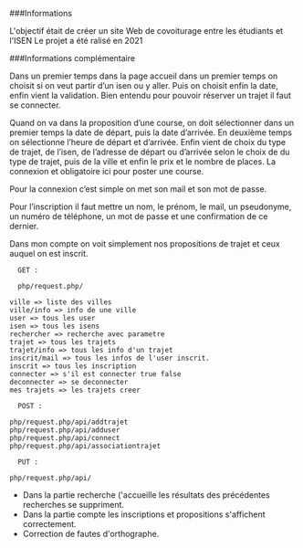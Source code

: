 ###Informations

L'objectif était de créer un site Web de covoiturage entre les étudiants et l'ISEN
Le projet a été ralisé en 2021

###Informations complémentaire

Dans un premier temps dans la page accueil dans un premier temps on choisit si on veut partir d’un isen ou y aller. Puis on choisit enfin la date, enfin vient la validation. Bien entendu pour pouvoir réserver un trajet il faut se connecter.

Quand on va dans la proposition d’une course, on doit sélectionner dans un premier temps la date de départ, puis la date d’arrivée. En deuxième temps on sélectionne l’heure de départ et d’arrivée. Enfin vient de choix du type de trajet, de l’isen, de l’adresse de départ ou d’arrivée selon le choix de du type de trajet, puis de la ville et enfin le prix et le nombre de places. La connexion et obligatoire ici pour poster une course.
  
Pour la connexion c’est simple on met son mail et son mot de passe.

Pour l’inscription il faut mettre un nom, le prénom, le mail, un pseudonyme, un numéro de téléphone, un mot de passe et une confirmation de ce dernier.

Dans mon compte on voit simplement nos propositions de trajet et ceux auquel on est inscrit.


      GET :
      
      php/request.php/

	ville => liste des villes
	ville/info => info de une ville
	user => tous les user
	isen => tous les isens
	rechercher => recherche avec parametre 
	trajet => tous les trajets
	trajet/info => tous les info d'un trajet
	inscrit/mail => tous les infos de l'user inscrit.
	inscrit => tous les inscription
	connecter => s'il est connecter true false
	deconnecter => se deconnecter
	mes trajets => les trajets creer

      POST :

	php/request.php/api/addtrajet
	php/request.php/api/adduser
	php/request.php/api/connect
	php/request.php/api/associationtrajet
      
      PUT :

	php/request.php/api/



- Dans la partie recherche ('accueille  les résultats des précédentes recherches se suppriment.
- Dans la partie compte les inscriptions et propositions s'affichent correctement.
- Correction de fautes d'orthographe.
